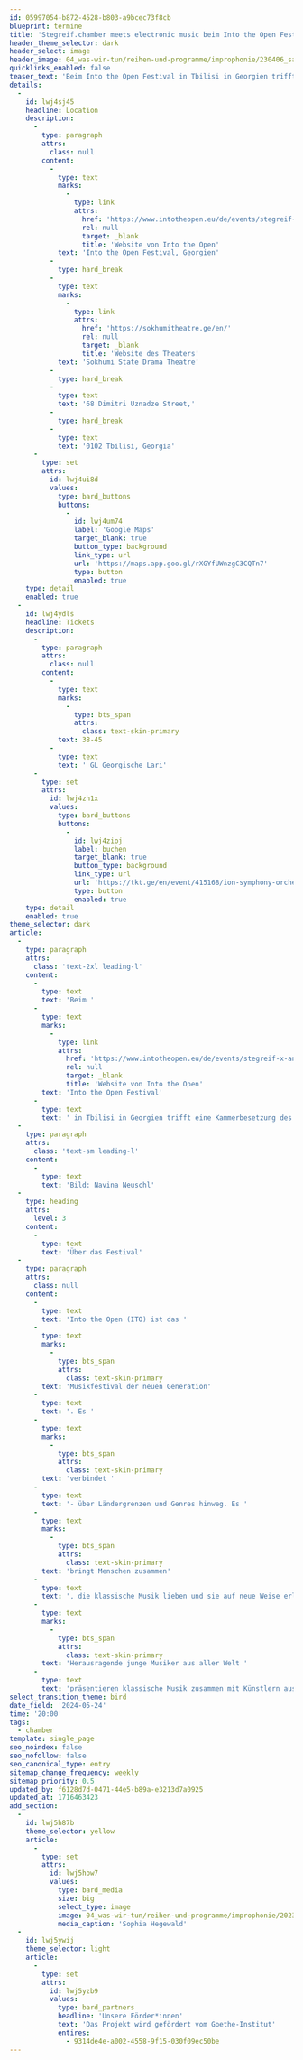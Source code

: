 ```yaml
---
id: 05997054-b872-4528-b803-a9bcec73f8cb
blueprint: termine
title: 'Stegreif.chamber meets electronic music beim Into the Open Festival in Tbilisi, Georgien'
header_theme_selector: dark
header_select: image
header_image: 04_was-wir-tun/reihen-und-programme/improphonie/230406_saalchen/stegreif-orchester_improphonie-berlin_(c)_navina-neuschl_195646.jpg
quicklinks_enabled: false
teaser_text: 'Beim Into the Open Festival in Tbilisi in Georgien trifft eine Kammerbesetzung des Stegreif Orchesters auf Live-Elektronik (x Halosaur).'
details:
  -
    id: lwj4sj45
    headline: Location
    description:
      -
        type: paragraph
        attrs:
          class: null
        content:
          -
            type: text
            marks:
              -
                type: link
                attrs:
                  href: 'https://www.intotheopen.eu/de/events/stegreif-x-anna-mueller-x-nikolaus-rexroth'
                  rel: null
                  target: _blank
                  title: 'Website von Into the Open'
            text: 'Into the Open Festival, Georgien'
          -
            type: hard_break
          -
            type: text
            marks:
              -
                type: link
                attrs:
                  href: 'https://sokhumitheatre.ge/en/'
                  rel: null
                  target: _blank
                  title: 'Website des Theaters'
            text: 'Sokhumi State Drama Theatre'
          -
            type: hard_break
          -
            type: text
            text: '68 Dimitri Uznadze Street,'
          -
            type: hard_break
          -
            type: text
            text: '0102 Tbilisi, Georgia'
      -
        type: set
        attrs:
          id: lwj4ui8d
          values:
            type: bard_buttons
            buttons:
              -
                id: lwj4um74
                label: 'Google Maps'
                target_blank: true
                button_type: background
                link_type: url
                url: 'https://maps.app.goo.gl/rXGYfUWnzgC3CQTn7'
                type: button
                enabled: true
    type: detail
    enabled: true
  -
    id: lwj4ydls
    headline: Tickets
    description:
      -
        type: paragraph
        attrs:
          class: null
        content:
          -
            type: text
            marks:
              -
                type: bts_span
                attrs:
                  class: text-skin-primary
            text: 38-45
          -
            type: text
            text: ' GL Georgische Lari'
      -
        type: set
        attrs:
          id: lwj4zh1x
          values:
            type: bard_buttons
            buttons:
              -
                id: lwj4zioj
                label: buchen
                target_blank: true
                button_type: background
                link_type: url
                url: 'https://tkt.ge/en/event/415168/ion-symphony-orchestra-anna-muller-x-nikolaus-rexroth-pianoludwig-electr'
                type: button
                enabled: true
    type: detail
    enabled: true
theme_selector: dark
article:
  -
    type: paragraph
    attrs:
      class: 'text-2xl leading-l'
    content:
      -
        type: text
        text: 'Beim '
      -
        type: text
        marks:
          -
            type: link
            attrs:
              href: 'https://www.intotheopen.eu/de/events/stegreif-x-anna-mueller-x-nikolaus-rexroth'
              rel: null
              target: _blank
              title: 'Website von Into the Open'
        text: 'Into the Open Festival'
      -
        type: text
        text: ' in Tbilisi in Georgien trifft eine Kammerbesetzung des Stegreif Orchesters auf Live-Elektronik (x Halosaur). Wir freuen uns auf ein Feuerwerk der Musik!'
  -
    type: paragraph
    attrs:
      class: 'text-sm leading-l'
    content:
      -
        type: text
        text: 'Bild: Navina Neuschl'
  -
    type: heading
    attrs:
      level: 3
    content:
      -
        type: text
        text: 'Über das Festival'
  -
    type: paragraph
    attrs:
      class: null
    content:
      -
        type: text
        text: 'Into the Open (ITO) ist das '
      -
        type: text
        marks:
          -
            type: bts_span
            attrs:
              class: text-skin-primary
        text: 'Musikfestival der neuen Generation'
      -
        type: text
        text: '. Es '
      -
        type: text
        marks:
          -
            type: bts_span
            attrs:
              class: text-skin-primary
        text: 'verbindet '
      -
        type: text
        text: '- über Ländergrenzen und Genres hinweg. Es '
      -
        type: text
        marks:
          -
            type: bts_span
            attrs:
              class: text-skin-primary
        text: 'bringt Menschen zusammen'
      -
        type: text
        text: ', die klassische Musik lieben und sie auf neue Weise erleben wollen. Und es verbindet verschiedene Kunstformen. '
      -
        type: text
        marks:
          -
            type: bts_span
            attrs:
              class: text-skin-primary
        text: 'Herausragende junge Musiker aus aller Welt '
      -
        type: text
        text: 'präsentieren klassische Musik zusammen mit Künstlern aus anderen Genres wie Tanz, Theater oder bildender Kunst. '
select_transition_theme: bird
date_field: '2024-05-24'
time: '20:00'
tags:
  - chamber
template: single_page
seo_noindex: false
seo_nofollow: false
seo_canonical_type: entry
sitemap_change_frequency: weekly
sitemap_priority: 0.5
updated_by: f6128d7d-0471-44e5-b89a-e3213d7a0925
updated_at: 1716463423
add_section:
  -
    id: lwj5h87b
    theme_selector: yellow
    article:
      -
        type: set
        attrs:
          id: lwj5hbw7
          values:
            type: bard_media
            size: big
            select_type: image
            image: 04_was-wir-tun/reihen-und-programme/improphonie/2023_festivaltour_detect/stegreif-orchester_-improphonie_festivals2023_c_sophiahegewald-0853.JPG
            media_caption: 'Sophia Hegewald'
  -
    id: lwj5ywij
    theme_selector: light
    article:
      -
        type: set
        attrs:
          id: lwj5yzb9
          values:
            type: bard_partners
            headline: 'Unsere Förder*innen'
            text: 'Das Projekt wird gefördert vom Goethe-Institut'
            entires:
              - 9314de4e-a002-4558-9f15-030f09ec50be
---
```

